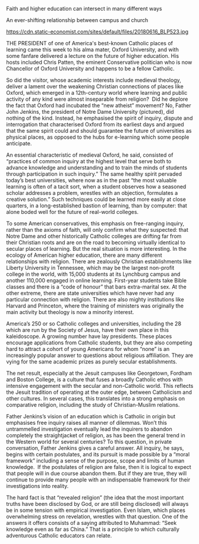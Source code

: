 Faith and higher education can intersect in many different ways

An ever-shifting relationship between campus and church

https://cdn.static-economist.com/sites/default/files/20180616_BLP523.jpg

THE PRESIDENT of one of America's best-known Catholic places of learning came this week to his alma mater, Oxford University, and with some fanfare delivered a lecture on the future of higher education. His hosts included Chris Patten, the eminent Conservative politician who is now Chancellor of Oxford University and happens to be a fellow Catholic. 

So did the visitor, whose academic interests include medieval theology, deliver a lament over the weakening Christian connections of places like Oxford, which emerged in a 12th-century world where learning and public activity of any kind were almost inseparable from religion?  Did he deplore the fact that Oxford had incubated the “new atheist” movement? No, Father John Jenkins, the president of Notre Dame University (pictured), did nothing of the kind. Instead, he emphasised the spirit of inquiry, dispute and interrogation that characterised Oxford from its earliest days and argued that the same spirit could and should guarantee the future of universities as physical places, as opposed to the hubs for e-learning which some people anticipate.

An essential characteristic of medieval Oxford, he said, consisted of “practices of common inquiry at the highest level that serve both to advance knowledge and understanding and to train the minds of students through participation in such inquiry.” The same healthy spirit pervaded today’s best universities, where now as in the past “the most valuable learning is often of a tacit sort, when a student observes how a seasoned scholar addresses a problem, wrestles with an objection, formulates a creative solution.” Such techniques could be learned more easily at close quarters, in a long-established bastion of learning, than by computer: that alone boded well for the future of real-world colleges.

To some American conservatives, this emphasis on free-ranging inquiry, rather than the axioms of faith, will only confirm what they suspected: that Notre Dame and other historically Catholic colleges are drifting far from their Christian roots and are on the road to becoming virtually identical to secular places of learning. But the real situation is more interesting. In the ecology of American higher education, there are many different relationships with religion. There are zealously Christian establishments like Liberty University in Tennessee, which may be the largest non-profit college in the world, with 15,000 students at its Lynchburg campus and another 110,000 engaged in online learning. First-year students take Bible classes and there is a “code of honour” that bars extra-marital sex. At the other extreme, there are state universities which have never had any particular connection with religion. There are also mighty institutions like Harvard and Princeton, where the training of ministers was originally the main activity but theology is now a minority interest.

America’s 250 or so Catholic colleges and universities, including the 28 which are run by the Society of Jesus, have their own place in this kaleidoscope. A growing number have lay presidents. These places encourage applications from Catholic students, but they are also competing hard to attract a cohort of young Americans for whom “none” is an increasingly popular answer to questions about religious affiliation. They are vying for the same academic prizes as purely secular establishments.

The net result, especially at the Jesuit campuses like Georgetown, Fordham and Boston College, is a culture that fuses a broadly Catholic ethos with intensive engagement with the secular and non-Catholic world. This reflects the Jesuit tradition of operating at the outer edge, between Catholicism and other cultures. In several cases, this translates into a strong emphasis on comparative religion, including the study of Christian-Muslim relations.

Father Jenkins’s vision of an education which is Catholic in origin but emphasises free inquiry raises all manner of dilemmas. Won’t this untrammelled investigation eventually lead the inquirers to abandon completely the straightjacket of religion, as has been the general trend in the Western world for several centuries? To this question, in private conversation, Father Jenkins gives a careful answer. All inquiry, he says, begins with certain postulates, and its pursuit is made possible by a “moral framework” including a sense of the purpose, scope and limits of human knowledge.  If the postulates of religion are false, then it is logical to expect that people will in due course abandon them. But if they are true, they will continue to provide many people with an indispensable framework for their investigations into reality. 

The hard fact is that “revealed religion” (the idea that the most important truths have been disclosed by God, or are still being disclosed) will always be in some tension with empirical investigation. Even Islam, which places overwhelming stress on revelation, wrestles with that question. One of the answers it offers consists of a saying attributed to Muhammad: “Seek knowledge even as far as China.” That is a principle to which culturally adventurous Catholic educators can relate.